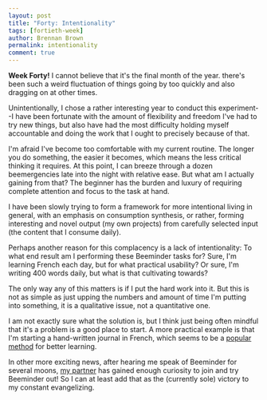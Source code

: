 ```yaml
---
layout: post
title: "Forty: Intentionality"
tags: [fortieth-week]
author: Brennan Brown
permalink: intentionality
comment: true
---
```


**Week Forty!** I cannot believe that it's the final month of the year. there's been such a weird fluctuation of things going by too quickly and also dragging on at other times. 

Unintentionally, I chose a rather interesting year to conduct this experiment--I have been fortunate with the amount of flexibility and freedom I've had to try new things, but also have had the most difficulty holding myself accountable and doing the work that I ought to precisely because of that.

I'm afraid I've become too comfortable with my current routine. The longer you do something, the easier it becomes, which means the less critical thinking it requires. At this point, I can breeze through a dozen beemergencies late into the night with relative ease. But what am I actually gaining from that? The beginner has the burden and luxury of requiring complete attention and focus to the task at hand.

I have been slowly trying to form a framework for more intentional living in general, with an emphasis on consumption synthesis, or rather, forming interesting and novel output (my own projects) from carefully selected input (the content that I consume daily).

Perhaps another reason for this complacency is a lack of intentionality: To what end result am I performing these Beeminder tasks for? Sure, I'm learning French each day, but for what practical usability? Or sure, I'm writing 400 words daily, but what is that cultivating towards?

The only way any of this matters is if I put the hard work into it. But this is not as simple as just upping the numbers and amount of time I'm putting into something, it is a qualitative issue, not a quantitative one. 

I am not exactly sure what the solution is, but I think just being often mindful that it's a problem is a good place to start. A more practical example is that I'm starting a hand-written journal in French, which seems to be a [popular method](https://discoverdiscomfort.com/journaling-in-another-language/) for better learning.

In other more exciting news, after hearing me speak of Beeminder for several moons, [my partner](https://beeminder.com/danideer) has gained enough curiosity to join and try Beeminder out! So I can at least add that as the (currently sole) victory to my constant evangelizing.
